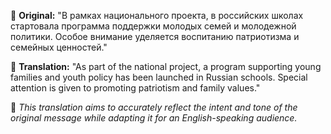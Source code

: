 📄 **Original:**
"В рамках национального проекта, в российских школах стартовала программа поддержки молодых семей и молодежной политики. Особое внимание уделяется воспитанию патриотизма и семейных ценностей."

📝 **Translation:**
"As part of the national project, a program supporting young families and youth policy has been launched in Russian schools. Special attention is given to promoting patriotism and family values."

🎯 *This translation aims to accurately reflect the intent and tone of the original message while adapting it for an English-speaking audience.*
